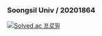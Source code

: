 ### Soongsil Univ / 20201864 

[![Solved.ac 프로필](http://mazassumnida.wtf/api/v2/generate_badge?boj=youk6767)](https://solved.ac/youk6767)

